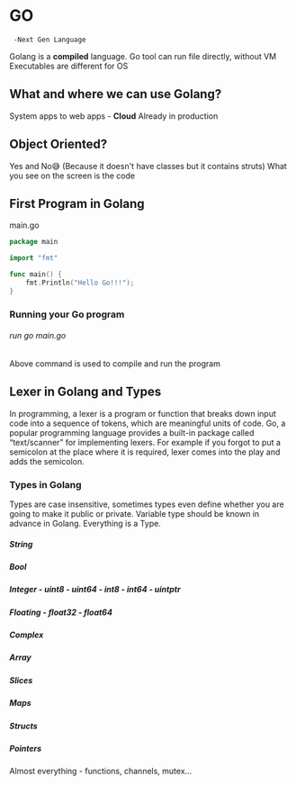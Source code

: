 # GO
     -Next Gen Language
     
Golang is a **compiled** language.
    Go tool can run file directly, without VM
    Executables are different for OS

## What and where we can use Golang?

System apps to web apps - **Cloud**
Already in production

## Object Oriented?

Yes and No😅 (Because it doesn't have classes but it contains struts)
What you see on the screen is the code

## First Program in Golang

main.go

```go
package main

import "fmt"

func main() {
	fmt.Println("Hello Go!!!");
}
```

### Running your Go program
###### run go main.go
Above command is used to compile and run the program

## Lexer in Golang and Types

In programming, a lexer is a program or function that breaks down input code into a sequence of tokens, which are meaningful units of code. Go, a popular programming language provides a built-in package called “text/scanner” for implementing lexers.
For example if you forgot to put a semicolon at the place where it is required, lexer comes into the play and adds the semicolon.

### Types in Golang
Types are case insensitive, sometimes types even define whether you are going to make it public or private.
Variable type should be known in advance in Golang.
Everything is a Type.

##### String
##### Bool
##### Integer - uint8 - uint64 - int8 - int64 - uintptr
##### Floating - float32 - float64
##### Complex
##### Array
##### Slices
##### Maps
##### Structs
##### Pointers

Almost everything - functions, channels, mutex...
